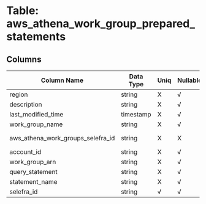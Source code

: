 # Table: aws_athena_work_group_prepared_statements

## Columns 

|  Column Name   |  Data Type  | Uniq | Nullable | Description | 
|  ----  | ----  | ----  | ----  | ---- | 
| region | string | X | √ |  | 
| description | string | X | √ |  | 
| last_modified_time | timestamp | X | √ |  | 
| work_group_name | string | X | √ |  | 
| aws_athena_work_groups_selefra_id | string | X | X | fk to aws_athena_work_groups.selefra_id | 
| account_id | string | X | √ |  | 
| work_group_arn | string | X | √ |  | 
| query_statement | string | X | √ |  | 
| statement_name | string | X | √ |  | 
| selefra_id | string | √ | √ | random id | 


